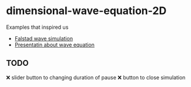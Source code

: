 # dimensional-wave-equation-2D

Examples that inspired us

 - [Falstad wave simulation](https://www.falstad.com/ripple/)
 - [Presentatin about wave equation](https://www.slideshare.net/AmrMousa12/2-dimensional-wave-equation-analytical-and-numerical-solution)
 
 ## TODO
 ❌ slider button to changing duration of pause 
 ❌ button to close simulation
 
 
